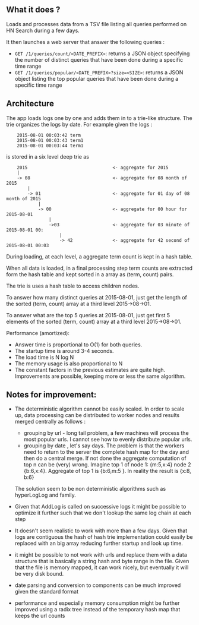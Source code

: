 ## What it does ?

Loads and processes data from a TSV file listing all queries performed on HN Search during a few days.

It then launches a web server that answer the following queries :

* `GET /1/queries/count/<DATE_PREFIX>`: returns a JSON object specifying the number of distinct queries that have been done during a specific time range
* `GET /1/queries/popular/<DATE_PREFIX>?size=<SIZE>`: returns a JSON object listing the top <SIZE> popular queries that have been done during a specific time range

## Architecture

The app loads logs one by one and adds them in to a trie-like structure. The trie organizes the logs by date.  For example given the logs :

        2015-08-01 00:03:42	term
        2015-08-01 00:03:43	term1    
        2015-08-01 00:03:44	term1    


is stored in a six level deep trie as

        2015                                <- aggregate for 2015
        |
        -> 08                               <- aggregate for 08 month of 2015
            |
            -> 01                           <- aggregate for 01 day of 08 month of 2015
                |
                -> 00                       <- aggregate for 00 hour for 2015-08-01
                    |
                    ->03                    <- aggregate for 03 minute of 2015-08-01 00:
                        |
                        -> 42               <- aggregate for 42 second of 2015-08-01 00:03

During loading, at each level, a aggregate term count is kept in a hash table. 

When all data is loaded, in a final processing step term counts are extracted form the hash table and kept sorted in a array as (term, count) pairs.

The trie is uses a hash table to access children nodes.

To answer how many distinct queries at 2015-08-01, just get the length of the  sorted (term, count) array at a third level 2015->08->01.

To answer what are the top 5 queries at 2015-08-01, just get first 5 elements of the sorted (term, count) array at a third level 2015->08->01.

Performance (amortized):
* Answer time is proportional to O(1) for both queries. 
* The startup time is around 3-4 seconds.
* The load time is N log N
* The memory usage is also proportional to N
* The constant factors in the previous estimates are quite high. Improvements are possible, keeping more or less the same algorithm. 


## Notes for improvement:

* The deterministic algorithm cannot be easily scaled. In order to scale up, data processing can be distributed to worker nodes and results merged centrally as follows :
    - grouping by url - long tail problem, a few machines will process the most popular urls. I cannot see how to evenly distribute popular urls.
    - grouping by date , let's say days. The problem is that the workers need to return to the server the complete hash map for the day and then do a central merge. If not done the aggregate computation of top n can be (very) wrong. Imagine top 1 of node 1: {m:5,x:4} node 2 {b:6,x:4}. Aggregate of top 1 is {b:6,m:5 }. In reality the result is {x:8, b:6}
    
    The solution seem to be non deterministic algorithms such as hyperLogLog and family.

* Given that AddLog is called on successive logs it might be possible to optimize it further such that we don't lookup the same log chain at each step

* It doesn't seem realistic to work with more than a few days. Given that logs are contiguous the hash of hash trie implementation could easily be replaced with an big array reducing further startup and look up time.

* it might be possible to not work with urls and replace them with a data structure that is basically a string hash and byte range in the file. Given that the file is memory mapped, it can work nicely, but eventually it will be very disk bound.

* date parsing and conversion to components can be much improved given the standard format 

* performance and especially memory consumption might be further improved using a radix tree instead of the temporary hash map that keeps the url counts

